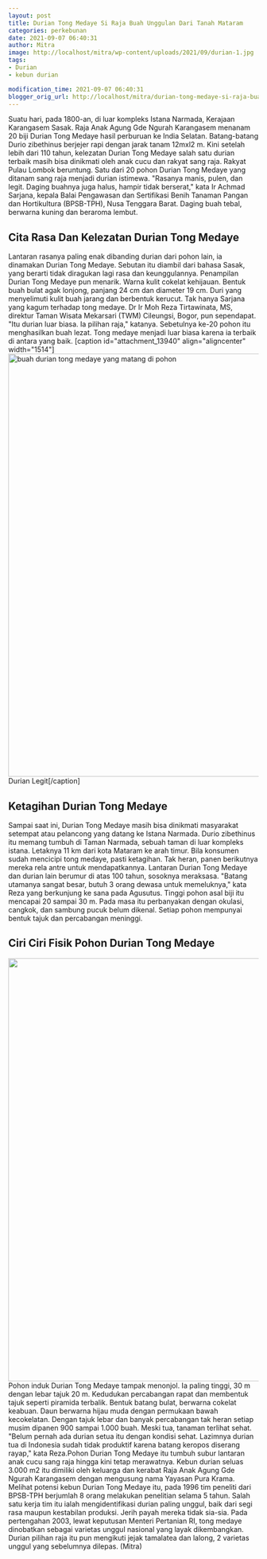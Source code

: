 ```yaml
---
layout: post
title: Durian Tong Medaye Si Raja Buah Unggulan Dari Tanah Mataram
categories: perkebunan
date: 2021-09-07 06:40:31
author: Mitra
image: http://localhost/mitra/wp-content/uploads/2021/09/durian-1.jpg
tags:
- Durian
- kebun durian

modification_time: 2021-09-07 06:40:31
blogger_orig_url: http://localhost/mitra/durian-tong-medaye-si-raja-buah.html
---
```


Suatu hari, pada 1800-an, di luar kompleks Istana Narmada, Kerajaan Karangasem Sasak. Raja Anak Agung Gde Ngurah Karangasem menanam 20 biji Durian Tong Medaye hasil perburuan ke India Selatan. Batang-batang Durio zibethinus berjejer rapi dengan jarak tanam 12mxl2 m. Kini setelah lebih dari 110 tahun, kelezatan Durian Tong Medaye salah satu durian terbaik masih bisa dinikmati oleh anak cucu dan rakyat sang raja.
Rakyat Pulau Lombok beruntung. Satu dari 20 pohon Durian Tong Medaye yang ditanam sang raja menjadi durian istimewa. "Rasanya manis, pulen, dan legit. Daging buahnya juga halus, hampir tidak berserat," kata Ir Achmad Sarjana, kepala Balai Pengawasan dan Sertifikasi Benih Tanaman Pangan dan Hortikultura (BPSB-TPH), Nusa Tenggara Barat. Daging buah tebal, berwarna kuning dan beraroma lembut.
<h2>Cita Rasa Dan Kelezatan Durian Tong Medaye</h2>
Lantaran rasanya paling enak dibanding durian dari pohon lain, ia dinamakan Durian Tong Medaye. Sebutan itu diambil dari bahasa Sasak, yang berarti tidak diragukan lagi rasa dan keunggulannya. Penampilan Durian Tong Medaye pun menarik. Warna kulit cokelat kehijauan. Bentuk buah bulat agak lonjong, panjang 24 cm dan diameter 19 cm. Duri yang menyelimuti kulit buah jarang dan berbentuk kerucut.
Tak hanya Sarjana yang kagum terhadap tong medaye. Dr Ir Moh Reza Tirtawinata, MS, direktur Taman Wisata Mekarsari (TWM) Cileungsi, Bogor, pun sependapat. "Itu durian luar biasa. Ia pilihan raja," katanya. Sebetulnya ke-20 pohon itu menghasilkan buah lezat. Tong medaye menjadi luar biasa karena ia terbaik di antara yang baik.
[caption id="attachment_13940" align="aligncenter" width="1514"]<a href="http://127.0.0.1/mitra/wp-content/uploads/2021/09/pulen.jpg"><img class="wp-image-13940 size-full" src="http://127.0.0.1/mitra/wp-content/uploads/2021/09/pulen.jpg" alt="buah durian tong medaye yang matang di pohon" width="1514" height="850" /></a> Durian Legit[/caption]
<h2 id="Ketagihan">Ketagihan Durian Tong Medaye</h2>
Sampai saat ini, Durian Tong Medaye masih bisa dinikmati masyarakat setempat atau pelancong yang datang ke Istana Narmada. Durio zibethinus itu memang tumbuh di Taman Narmada, sebuah taman di luar kompleks istana. Letaknya 11 km dari kota Mataram ke arah timur. Bila konsumen sudah mencicipi tong medaye, pasti ketagihan. Tak heran, panen berikutnya mereka rela antre untuk mendapatkannya.
Lantaran Durian Tong Medaye dan durian lain berumur di atas 100 tahun, sosoknya meraksasa. "Batang utamanya sangat besar, butuh 3 orang dewasa untuk memeluknya," kata Reza yang berkunjung ke sana pada Agusutus. Tinggi pohon asal biji itu mencapai 20 sampai 30 m. Pada masa itu perbanyakan dengan okulasi, cangkok, dan sambung pucuk belum dikenal. Setiap pohon mempunyai bentuk tajuk dan percabangan meninggi.
<h2 id="Menonjol"><span class="keyword _ngcontent-iay-100" aria-hidden="false">Ciri Ciri Fisik Pohon Durian Tong Medaye
</span></h2>
<img class="aligncenter wp-image-13938 size-full" src="http://127.0.0.1/mitra/wp-content/uploads/2021/09/duren.jpg" alt="" width="1313" height="850" />
Pohon induk Durian Tong Medaye tampak menonjol. Ia paling tinggi, 30 m dengan lebar tajuk 20 m. Kedudukan percabangan rapat dan membentuk tajuk seperti piramida terbalik. Bentuk batang bulat, berwarna cokelat keabuan. Daun berwarna hijau muda dengan permukaan bawah kecokelatan. Dengan tajuk lebar dan banyak percabangan tak heran setiap musim dipanen 900 sampai 1.000 buah.
Meski tua, tanaman terlihat sehat. "Belum pernah ada durian setua itu dengan kondisi sehat. Lazimnya durian tua di Indonesia sudah tidak produktif karena batang keropos diserang rayap," kata Reza.Pohon Durian Tong Medaye itu tumbuh subur lantaran anak cucu sang raja hingga kini tetap merawatnya. Kebun durian seluas 3.000 m2 itu dimiliki oleh keluarga dan kerabat Raja Anak Agung Gde Ngurah Karangasem dengan mengusung nama Yayasan Pura Krama.
Melihat potensi kebun Durian Tong Medaye itu, pada 1996 tim peneliti dari BPSB-TPH berjumlah 8 orang melakukan penelitian selama 5 tahun. Salah satu kerja tim itu ialah mengidentifikasi durian paling unggul, baik dari segi rasa maupun kestabilan produksi. Jerih payah mereka tidak sia-sia. Pada pertengahan 2003, lewat keputusan Menteri Pertanian RI, tong medaye dinobatkan sebagai varietas unggul nasional yang layak dikembangkan. Durian pilihan raja itu pun mengikuti jejak tamalatea dan lalong, 2 varietas unggul yang sebelumnya dilepas. (Mitra)
